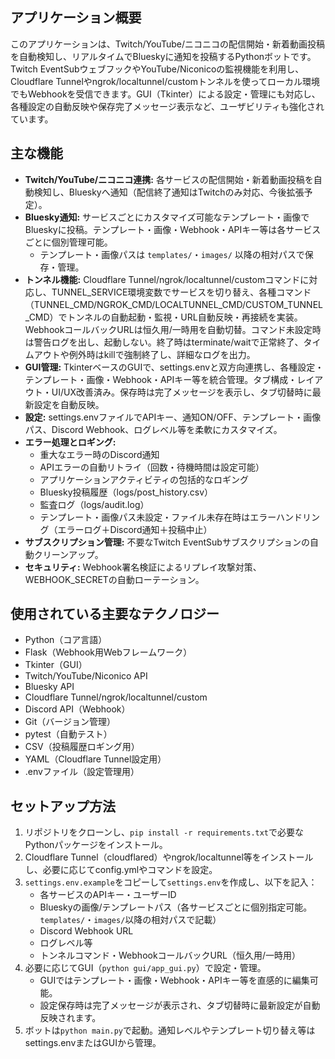 ## アプリケーション概要
このアプリケーションは、Twitch/YouTube/ニコニコの配信開始・新着動画投稿を自動検知し、リアルタイムでBlueskyに通知を投稿するPythonボットです。Twitch EventSubウェブフックやYouTube/Niconicoの監視機能を利用し、Cloudflare Tunnelやngrok/localtunnel/customトンネルを使ってローカル環境でもWebhookを受信できます。GUI（Tkinter）による設定・管理にも対応し、各種設定の自動反映や保存完了メッセージ表示など、ユーザビリティも強化されています。

## 主な機能
*   **Twitch/YouTube/ニコニコ連携:** 各サービスの配信開始・新着動画投稿を自動検知し、Blueskyへ通知（配信終了通知はTwitchのみ対応、今後拡張予定）。
*   **Bluesky通知:** サービスごとにカスタマイズ可能なテンプレート・画像でBlueskyに投稿。テンプレート・画像・Webhook・APIキー等は各サービスごとに個別管理可能。
    * テンプレート・画像パスは `templates/`・`images/` 以降の相対パスで保存・管理。
*   **トンネル機能:** Cloudflare Tunnel/ngrok/localtunnel/customコマンドに対応し、TUNNEL_SERVICE環境変数でサービスを切り替え、各種コマンド（TUNNEL_CMD/NGROK_CMD/LOCALTUNNEL_CMD/CUSTOM_TUNNEL_CMD）でトンネルの自動起動・監視・URL自動反映・再接続を実装。WebhookコールバックURLは恒久用/一時用を自動切替。コマンド未設定時は警告ログを出し、起動しない。終了時はterminate/waitで正常終了、タイムアウトや例外時はkillで強制終了し、詳細なログを出力。
*   **GUI管理:** TkinterベースのGUIで、settings.envと双方向連携し、各種設定・テンプレート・画像・Webhook・APIキー等を統合管理。タブ構成・レイアウト・UI/UX改善済み。保存時は完了メッセージを表示し、タブ切替時に最新設定を自動反映。
*   **設定:** settings.envファイルでAPIキー、通知ON/OFF、テンプレート・画像パス、Discord Webhook、ログレベル等を柔軟にカスタマイズ。
*   **エラー処理とロギング:**
    * 重大なエラー時のDiscord通知
    * APIエラーの自動リトライ（回数・待機時間は設定可能）
    * アプリケーションアクティビティの包括的なロギング
    * Bluesky投稿履歴（logs/post_history.csv）
    * 監査ログ（logs/audit.log）
    * テンプレート・画像パス未設定・ファイル未存在時はエラーハンドリング（エラーログ＋Discord通知＋投稿中止）
*   **サブスクリプション管理:** 不要なTwitch EventSubサブスクリプションの自動クリーンアップ。
*   **セキュリティ:** Webhook署名検証によるリプレイ攻撃対策、WEBHOOK_SECRETの自動ローテーション。

## 使用されている主要なテクノロジー
*   Python（コア言語）
*   Flask（Webhook用Webフレームワーク）
*   Tkinter（GUI）
*   Twitch/YouTube/Niconico API
*   Bluesky API
*   Cloudflare Tunnel/ngrok/localtunnel/custom
*   Discord API（Webhook）
*   Git（バージョン管理）
*   pytest（自動テスト）
*   CSV（投稿履歴ロギング用）
*   YAML（Cloudflare Tunnel設定用）
*   .envファイル（設定管理用）

## セットアップ方法
1. リポジトリをクローンし、`pip install -r requirements.txt`で必要なPythonパッケージをインストール。
2. Cloudflare Tunnel（cloudflared）やngrok/localtunnel等をインストールし、必要に応じてconfig.ymlやコマンドを設定。
3. `settings.env.example`をコピーして`settings.env`を作成し、以下を記入：
    * 各サービスのAPIキー・ユーザーID
    * Blueskyの画像/テンプレートパス（各サービスごとに個別指定可能。`templates/`・`images/`以降の相対パスで記載）
    * Discord Webhook URL
    * ログレベル等
    * トンネルコマンド・WebhookコールバックURL（恒久用/一時用）
4. 必要に応じてGUI（`python gui/app_gui.py`）で設定・管理。
    * GUIではテンプレート・画像・Webhook・APIキー等を直感的に編集可能。
    * 設定保存時は完了メッセージが表示され、タブ切替時に最新設定が自動反映されます。
5. ボットは`python main.py`で起動。通知レベルやテンプレート切り替え等はsettings.envまたはGUIから管理。
